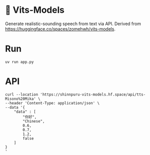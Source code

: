 # 🏃 Vits-Models

Generate realistic-sounding speech from text via API. Derived from https://huggingface.co/spaces/zomehwh/vits-models.

# Run

```
uv run app.py
```

# API

```
curl --location 'https://shinnpuru-vits-models.hf.space/api/tts-Misono%20Mika' \
--header 'Content-Type: application/json' \
--data '{
    "data" : [
        "你好",
        "Chinese",
        0.6,
        0.7,
        1.2,
        false
    ]
}
'
```

